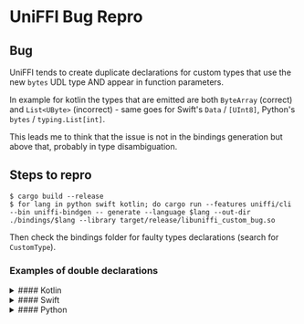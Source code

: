 # UniFFI Bug Repro

## Bug

UniFFI tends to create duplicate declarations for custom types that use the new `bytes` UDL type AND appear in function parameters.

In example for kotlin the types that are emitted are both `ByteArray` (correct) and `List<UByte>` (incorrect) - same goes for Swift's `Data` / `[UInt8]`, Python's `bytes` / `typing.List[int]`.

This leads me to think that the issue is not in the bindings generation but above that, probably in type disambiguation.


## Steps to repro

```
$ cargo build --release
$ for lang in python swift kotlin; do cargo run --features uniffi/cli --bin uniffi-bindgen -- generate --language $lang --out-dir ./bindings/$lang --library target/release/libuniffi_custom_bug.so
```

Then check the bindings folder for faulty types declarations (search for `CustomType`).

### Examples of double declarations

<details>
    <summary>#### Kotlin</summary>

```kotlin
// ./bindings/kit/uniffi/UniffiCustomBug/UniffiCustomBug.kt:477

/**
 * Typealias from the type name used in the UDL file to the builtin type.  This
 * is needed because the UDL type name is used in function/method signatures.
 * It's also what we have an external type that references a custom type.
 */
public typealias CustomType = ByteArray
public typealias FfiConverterTypeCustomType = FfiConverterByteArray

/**
 * Typealias from the type name used in the UDL file to the builtin type.  This
 * is needed because the UDL type name is used in function/method signatures.
 * It's also what we have an external type that references a custom type.
 */
public typealias CustomType = List<UByte>
public typealias FfiConverterTypeCustomType = FfiConverterSequenceUByte
```

</details>

<details>
    <summary>#### Swift</summary>

```swift
// ./bindings/swift/UniffiCustomBug.swift:349


/**
 * Typealias from the type name used in the UDL file to the builtin type.  This
 * is needed because the UDL type name is used in function/method signatures.
 */
public typealias CustomType = Data
public struct FfiConverterTypeCustomType: FfiConverter {
    public static func read(from buf: inout (data: Data, offset: Data.Index)) throws -> CustomType {
        return try FfiConverterData.read(from: &buf)
    }

    public static func write(_ value: CustomType, into buf: inout [UInt8]) {
        return FfiConverterData.write(value, into: &buf)
    }

    public static func lift(_ value: RustBuffer) throws -> CustomType {
        return try FfiConverterData.lift(value)
    }

    public static func lower(_ value: CustomType) -> RustBuffer {
        return FfiConverterData.lower(value)
    }
}


/**
 * Typealias from the type name used in the UDL file to the builtin type.  This
 * is needed because the UDL type name is used in function/method signatures.
 */
public typealias CustomType = [UInt8]
public struct FfiConverterTypeCustomType: FfiConverter {
    public static func read(from buf: inout (data: Data, offset: Data.Index)) throws -> CustomType {
        return try FfiConverterSequenceUInt8.read(from: &buf)
    }

    public static func write(_ value: CustomType, into buf: inout [UInt8]) {
        return FfiConverterSequenceUInt8.write(value, into: &buf)
    }

    public static func lift(_ value: RustBuffer) throws -> CustomType {
        return try FfiConverterSequenceUInt8.lift(value)
    }

    public static func lower(_ value: CustomType) -> RustBuffer {
        return FfiConverterSequenceUInt8.lower(value)
    }
}

```

</details>

<details>
    <summary>#### Python</summary>

```python
# ./bindings/python/UniffiCustomBug.py:621


# Type alias
CustomType = bytes

class FfiConverterTypeCustomType:
    @staticmethod
    def write(value, buf):
        FfiConverterBytes.write(value, buf)

    @staticmethod
    def read(buf):
        return FfiConverterBytes.read(buf)

    @staticmethod
    def lift(value):
        return FfiConverterBytes.lift(value)

    @staticmethod
    def lower(value):
        return FfiConverterBytes.lower(value)


# Type alias
CustomType = typing.List[int]

class FfiConverterTypeCustomType:
    @staticmethod
    def write(value, buf):
        FfiConverterSequenceUInt8.write(value, buf)

    @staticmethod
    def read(buf):
        return FfiConverterSequenceUInt8.read(buf)

    @staticmethod
    def lift(value):
        return FfiConverterSequenceUInt8.lift(value)

    @staticmethod
    def lower(value):
        return FfiConverterSequenceUInt8.lower(value)


```

</details>


